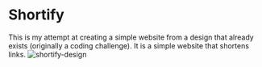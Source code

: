 # Shortify

This is my attempt at creating a simple website from a design that already exists (originally a coding challenge). It is a simple website that shortens links.
![shortify-design](https://github.com/Deeperr0/shortify/assets/60562288/12c5c676-8561-4df5-ab5c-3213945da05d)
